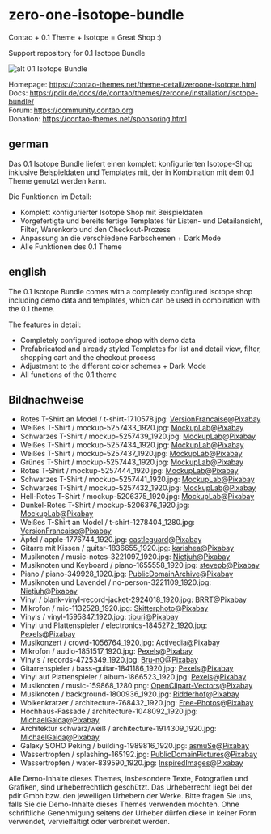 # zero-one-isotope-bundle

Contao + 0.1 Theme + Isotope = Great Shop :)

Support repository for 0.1 Isotope Bundle  

![alt 0.1 Isotope Bundle](https://contao-themes.net/assets/images/f/0.1_Isotope_00-964697c5.png)

Homepage: https://contao-themes.net/theme-detail/zeroone-isotope.html  
Docs: https://pdir.de/docs/de/contao/themes/zeroone/installation/isotope-bundle/  
Forum: https://community.contao.org  
Donation: https://contao-themes.net/sponsoring.html  

## german

Das 0.1 Isotope Bundle liefert einen komplett konfigurierten Isotope-Shop inklusive Beispieldaten und Templates mit, der in Kombination mit dem 0.1 Theme genutzt werden kann.

Die Funktionen im Detail:  
  - Komplett konfigurierter Isotope Shop mit Beispieldaten  
  - Vorgefertigte und bereits fertige Templates für Listen- und Detailansicht, Filter, Warenkorb und den Checkout-Prozess  
  - Anpassung an die verschiedene Farbschemen + Dark Mode  
  - Alle Funktionen des 0.1 Theme  


## english

The 0.1 Isotope Bundle comes with a completely configured isotope shop including demo data and templates, which can be used in combination with the 0.1 theme.  

The features in detail:  
 - Completely configured isotope shop with demo data  
 - Prefabricated and already styled Templates for list and detail view, filter, shopping cart and the checkout process  
 - Adjustment to the different color schemes + Dark Mode  
 - All functions of the 0.1 theme  

## Bildnachweise

* Rotes T-Shirt an Model / t-shirt-1710578.jpg: [VersionFrancaise](https://pixabay.com/users/versionfrancaise-2279857/)@[Pixabay](https://pixabay.com/photos/t-shirt-red-man-plain-model-1710578/)
* Weißes T-Shirt / mockup-5257433_1920.jpg: [MockupLab](https://pixabay.com/users/mockuplab-16692433/)@[Pixabay](https://pixabay.com/photos/mockup-t-shirt-shirt-tshirt-wear-5257433/)
* Schwarzes T-Shirt / mockup-5257439_1920.jpg: [MockupLab](https://pixabay.com/users/mockuplab-16692433/)@[Pixabay](https://pixabay.com/photos/mockup-t-shirt-shirt-tshirt-wear-5257439/)
* Weißes T-Shirt / mockup-5257434_1920.jpg: [MockupLab](https://pixabay.com/users/mockuplab-16692433/)@[Pixabay](https://pixabay.com/photos/mockup-t-shirt-shirt-tshirt-wear-5257434/)
* Weißes T-Shirt / mockup-5257437_1920.jpg: [MockupLab](https://pixabay.com/users/mockuplab-16692433/)@[Pixabay](https://pixabay.com/photos/mockup-t-shirt-shirt-tshirt-wear-5257437/)
* Grünes T-Shirt / mockup-5257443_1920.jpg: [MockupLab](https://pixabay.com/users/mockuplab-16692433/)@[Pixabay](https://pixabay.com/photos/mockup-t-shirt-shirt-tshirt-wear-5257443/)
* Rotes T-Shirt / mockup-5257444_1920.jpg: [MockupLab](https://pixabay.com/users/mockuplab-16692433/)@[Pixabay](https://pixabay.com/photos/mockup-t-shirt-shirt-tshirt-wear-5257444/)
* Schwarzes T-Shirt / mockup-5257441_1920.jpg: [MockupLab](https://pixabay.com/users/mockuplab-16692433/)@[Pixabay](https://pixabay.com/photos/mockup-t-shirt-shirt-tshirt-wear-5257441/)
* Schwarzes T-Shirt / mockup-5257432_1920.jpg: [MockupLab](https://pixabay.com/users/mockuplab-16692433/)@[Pixabay](https://pixabay.com/photos/mockup-t-shirt-shirt-tshirt-wear-5257432/)
* Hell-Rotes T-Shirt / mockup-5206375_1920.jpg: [MockupLab](https://pixabay.com/users/mockuplab-16692433/)@[Pixabay](https://pixabay.com/photos/mockup-t-shirt-shirt-tshirt-wear-5206375/)
* Dunkel-Rotes T-Shirt / mockup-5206376_1920.jpg: [MockupLab](https://pixabay.com/users/mockuplab-16692433/)@[Pixabay](https://pixabay.com/photos/mockup-t-shirt-shirt-tshirt-wear-5206376/)
* Weißes T-Shirt an Model / t-shirt-1278404_1280.jpg: [VersionFrancaise](https://pixabay.com/users/versionfrancaise-2279857/)@[Pixabay](https://pixabay.com/photos/t-shirt-white-garment-rags-vacuum-1278404/)
* Äpfel / apple-1776744_1920.jpg: [castleguard](https://pixabay.com/users/castleguard-2970404/)@[Pixabay](https://pixabay.com/photos/apple-autumn-leaf-still-life-1776744/)
* Gitarre mit Kissen / guitar-1836655_1920.jpg: [karishea](https://pixabay.com/users/karishea-10087552/)@[Pixabay](https://pixabay.com/photos/guitar-music-acoustic-guitar-1836655/)
* Musiknoten / music-notes-3221097_1920.jpg: [Nietjuh](https://pixabay.com/users/nietjuh-2218222/)@[Pixabay](https://pixabay.com/photos/music-notes-music-melody-sound-3221097/)
* Musiknoten und Keyboard / piano-1655558_1920.jpg: [stevepb](https://pixabay.com/users/stevepb-282134/)@[Pixabay](https://pixabay.com/photos/piano-music-score-music-sheet-1655558/)
* Piano / piano-349928_1920.jpg: [PublicDomainArchive](https://pixabay.com/users/publicdomainarchive-262011/)@[Pixabay](https://pixabay.com/photos/piano-grand-piano-musical-instrument-349928/)
* Musiknoten und Lavendel / no-person-3221109_1920.jpg: [Nietjuh](https://pixabay.com/users/nietjuh-2218222/)@[Pixabay](https://pixabay.com/photos/no-person-paper-lavender-background-3221109/)
* Vinyl / blank-vinyl-record-jacket-2924018_1920.jpg: [BRRT](https://pixabay.com/users/brrt-122519/)@[Pixabay](https://pixabay.com/photos/blank-vinyl-record-jacket-record-2924018/)
* Mikrofon / mic-1132528_1920.jpg: [Skitterphoto](https://pixabay.com/users/skitterphoto-324082/)@[Pixabay](https://pixabay.com/photos/mic-microphone-sound-check-sing-1132528/)
* Vinyls / vinyl-1595847_1920.jpg: [tiburi](https://pixabay.com/users/tiburi-2851152/)@[Pixabay](https://pixabay.com/photos/vinyl-retro-plastic-old-black-1595847/)
* Vinyl und Plattenspieler / electronics-1845272_1920.jpg: [Pexels](https://pixabay.com/users/pexels-2286921/)@[Pixabay](https://pixabay.com/photos/electronics-music-music-player-1845272/)
* Musikonzert / crowd-1056764_1920.jpg: [Activedia](https://pixabay.com/users/activedia-665768/)@[Pixabay](https://pixabay.com/photos/crowd-dance-party-people-1056764/)
* Mikrofon / audio-1851517_1920.jpg: [Pexels](https://pixabay.com/users/pexels-2286921/)@[Pixabay](https://pixabay.com/photos/audio-microphone-bokeh-bright-1851517/)
* Vinyls / records-4725349_1920.jpg: [Bru-nO](https://pixabay.com/users/bru-no-1161770/)@[Pixabay](https://pixabay.com/photos/records-vinyl-music-4725349/)
* Gitarrenspieler / bass-guitar-1841186_1920.jpg: [Pexels](https://pixabay.com/users/pexels-2286921/)@[Pixabay](https://pixabay.com/photos/bass-guitar-chord-close-up-1841186/)
* Vinyl auf Plattenspieler / album-1866523_1920.jpg: [Pexels](https://pixabay.com/users/pexels-2286921/)@[Pixabay](https://pixabay.com/photos/album-vinyl-record-player-record-1866523/)
* Musiknoten / music-159868_1280.png: [OpenClipart-Vectors](https://pixabay.com/users/openclipart-vectors-30363/)@[Pixabay](https://pixabay.com/vectors/music-notes-clef-159868/)
* Musiknoten / background-1800936_1920.jpg: [Ridderhof](https://pixabay.com/users/ridderhof-3351731/)@[Pixabay](https://pixabay.com/illustrations/background-music-nuts-music-notes-1800936/)
* Wolkenkratzer / architecture-768432_1920.jpg: [Free-Photos](https://pixabay.com/de/users/free-photos-242387/)@[Pixabay]()
* Hochhaus-Fassade / architecture-1048092_1920.jpg: [MichaelGaida](https://pixabay.com/de/users/michaelgaida-652234/)@[Pixabay]()
* Architektur schwarz/weiß / architecture-1914309_1920.jpg: [MichaelGaida](https://pixabay.com/de/users/michaelgaida-652234/)@[Pixabay]()
* Galaxy SOHO Peking / building-1989816_1920.jpg: [asmuSe]()@[Pixabay](https://pixabay.com/de/users/asmuse-3280612/)
* Wassertropfen / splashing-165192.jpg: [PublicDomainPictures](https://pixabay.com/de/users/publicdomainpictures-14/)@[Pixabay]()
* Wassertropfen / water-839590_1920.jpg: [InspiredImages](https://pixabay.com/de/users/inspiredimages-57296/)@[Pixabay]()

Alle Demo-Inhalte dieses Themes, insbesondere Texte, Fotografien und Grafiken, sind urheberrechtlich geschützt. Das Urheberrecht liegt bei der pdir Gmbh bzw. den jeweiligen Urhebern der Werke. Bitte fragen Sie uns, falls Sie die Demo-Inhalte dieses Themes verwenden möchten. Ohne schriftliche Genehmigung seitens der Urheber dürfen diese in keiner Form verwendet, vervielfältigt oder verbreitet werden.
